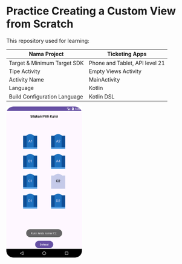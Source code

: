 # Practice Creating a Custom View from Scratch

This repository used for learning:

| Nama Project                  | Ticketing Apps                 |
|-------------------------------|--------------------------------|
| Target & Minimum Target SDK   | Phone and Tablet, API level 21 |
| Tipe Activity                 | Empty Views Activity           | 
| Activity Name                 | MainActivity                   |
| Language                      | Kotlin                         |
| Build Configuration Language  | Kotlin DSL                     |

<img src="preview.png" alt="Preview 1" width="200" height="400">